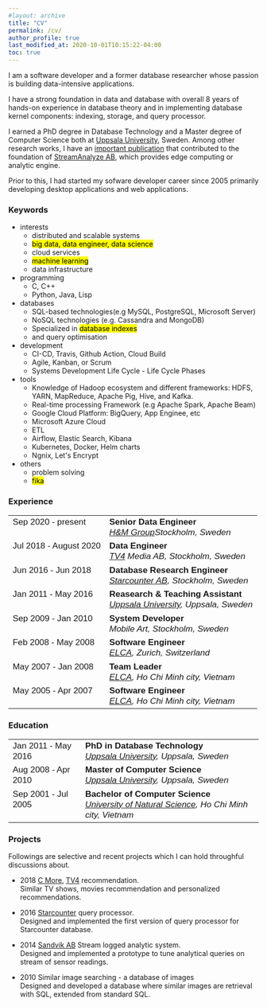 ```yaml
---
#layout: archive
title: "CV"
permalink: /cv/
author_profile: true
last_modified_at: 2020-10-01T10:15:22-04:00
toc: true
---
```

<p>I am a software developer and a former database researcher whose passion is building data-intensive applications.</p>
<p>I have a strong foundation in data and database with overall 8 years of hands-on experience in database theory and in implementing database kernel components: indexing, storage, and query processor.</p>

I earned a PhD degree in Database Technology and a Master degree of Computer Science both at [Uppsala University](https://www.uu.se/), Sweden. Among other research works, I have an [important publication](https://streamanalyze.com/research/) that contributed to the foundation of [StreamAnalyze AB](https://streamanalyze.com/), which provides edge computing or analytic engine. 

Prior to this, I had started my sofware developer career since 2005 primarily developing desktop applications and web applications.

<style>
.mark_black {
  background-color: black;
  color: white;
  font-weight: normal;
  #font-style: italic;
}
.mark_yellow {
  background-color: black;
  color: white;
  font-weight: normal;
  #font-style: italic;
}
table, th, td {
  border: 0;
  text-align:left;
  vertical-align: top; 
  font-weight: normal;
  font-family: Arial; 
  font-size: 13pt;
}
.newspaper {
  column-count: 2;
}
</style>

### Keywords
  - interests
    - distributed and scalable systems
    - <mark>big data, data engineer, data science</mark>
    - cloud services
    - <mark>machine learning</mark>
    - data infrastructure
  - programming
    - C, C++
    - Python, Java, Lisp
  - databases
    - SQL-based technologies(e.g MySQL, PostgreSQL, Microsoft Server)
    - NoSQL technologies (e.g. Cassandra and MongoDB)
    - Specialized in <mark>database indexes</mark>
    - and query optimisation
  - development
    - CI-CD, Travis, Github Action, Cloud Build
    - Agile, Kanban, or Scrum
    - Systems Development Life Cycle - Life Cycle Phases
  - tools
    - Knowledge of Hadoop ecosystem and different frameworks: HDFS, YARN, MapReduce, Apache Pig, Hive, and Kafka.
    - Real-time processing Framework (e.g Apache Spark, Apache Beam)
    - Google Cloud Platform: BigQuery, App Enginee, etc
    - Microsoft Azure Cloud
    - ETL
    - Airflow, Elastic Search, Kibana
    - Kubernetes, Docker, Helm charts
    - Ngnix, Let's Encrypt
  - others
    - problem solving
    - <mark>fika</mark>

### Experience
<table>
  <tr>
    <td>Sep 2020 - present</td>
    <td><b>Senior Data Engineer</b><br>
        <i><a href="https://hmgroup.com/" >H&M Group</a>Stockholm, Sweden</i>
    </td>
  </tr>
  <tr>
    <td>Jul 2018 - August 2020</td>
    <td><b>Data Engineer</b><br>
        <i><a href="https://www.tv4.se/" >TV4</a> Media AB, Stockholm, Sweden</i>
    </td>
  </tr>
  <tr>
    <td>Jun 2016 - Jun 2018</td>
    <td><b>Database Research Engineer</b><br>
        <i><a href="https://starcounter.com/">Starcounter AB</a>, Stockholm, Sweden</i>
    </td>
  </tr>
  <tr>
    <td>Jan 2011 - May 2016</td>
    <td><b>Reasearch & Teaching Assistant</b><br>
        <i><a href="https://www.uu.se">Uppsala University</a>, Uppsala, Sweden</i>
    </td>
  </tr>
  <tr>
    <td>Sep 2009 - Jan 2010</td>
    <td><b>System Developer</b><br>
        <i>Mobile Art, Stockholm, Sweden</i>
    </td>
  </tr>
  <tr>
    <td>Feb 2008 - May 2008</td>
    <td><b>Software Engineer</b><br>
        <i><a href="https:///www.elca.vn">ELCA</a>, Zurich, Switzerland</i>
    </td>
  </tr>
  <tr>
    <td>May 2007 - Jan 2008</td>
    <td><b>Team Leader</b><br>
        <i><a href="https:///www.elca.vn">ELCA</a>, Ho Chi Minh city, Vietnam</i>
    </td>
  </tr>
  <tr>
    <td>May 2005 - Apr 2007</td>
    <td><b>Software Engineer</b><br>
        <i><a href="https://www.elca.vn/en">ELCA</a>, Ho Chi Minh city, Vietnam</i>
    </td>
  </tr>
</table>

### Education
<table>
  <tr>
    <td>Jan 2011 - May 2016</td>
    <td><b>PhD in Database Technology</b><br>
        <i><a href="https://uu.se/">Uppsala University</a>, Uppsala, Sweden</i>
    </td>
  </tr>
  <tr>
    <td>Aug 2008 - Apr 2010</td>
    <td><b>Master of Computer Science</b><br>
        <i><a href="https://uu.se/">Uppsala University</a>, Uppsala, Sweden</i>
    </td>
  </tr>
  <tr>
    <td>Sep 2001 - Jul 2005</td>
    <td><b>Bachelor of Computer Science</b><br>
        <i><a href="https://en.hcmus.edu.vn/">University of Natural Science</a>, Ho Chi Minh city, Vietnam</i>
    </td>
  </tr>
</table>

### Projects
Followings are selective and recent projects which I can hold throughful discussions about.

* 2018 [C More](https://www.cmore.se/), [TV4](https://www.tv4.se) recommendation. <br> Similar TV shows, movies recommendation and personalized recommendations.

* 2016 [Starcounter](https://www.starcounter.com) query processor.<br>
  Designed and implemented the first version of query processor for Starcounter database.

* 2014 [Sandvik AB](https://www.home.sandvik/se/) Stream logged analytic system.<br>
  Designed and implemented a prototype to tune analytical queries on stream of sensor readings.

* 2010 Similar image searching - a database of images<br>
  Designed and developed a database where similar images are retrieval with SQL, extended from standard SQL.
